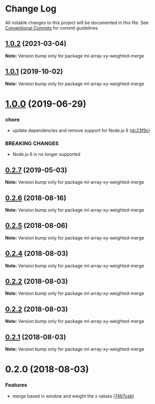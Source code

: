 # Change Log

All notable changes to this project will be documented in this file.
See [Conventional Commits](https://conventionalcommits.org) for commit guidelines.

## [1.0.2](https://github.com/mljs/array-xy/compare/ml-array-xy-weighted-merge@1.0.1...ml-array-xy-weighted-merge@1.0.2) (2021-03-04)

**Note:** Version bump only for package ml-array-xy-weighted-merge





## [1.0.1](https://github.com/mljs/array-xy/compare/ml-array-xy-weighted-merge@1.0.0...ml-array-xy-weighted-merge@1.0.1) (2019-10-02)

**Note:** Version bump only for package ml-array-xy-weighted-merge





# [1.0.0](https://github.com/mljs/array-xy/compare/ml-array-xy-weighted-merge@0.2.7...ml-array-xy-weighted-merge@1.0.0) (2019-06-29)


### chore

* update dependencies and remove support  for Node.js 6 ([dc23f9c](https://github.com/mljs/array-xy/commit/dc23f9c))


### BREAKING CHANGES

* Node.js 6 is no longer supported





## [0.2.7](https://github.com/mljs/array-xy/compare/ml-array-xy-weighted-merge@0.2.6...ml-array-xy-weighted-merge@0.2.7) (2019-05-03)

**Note:** Version bump only for package ml-array-xy-weighted-merge





<a name="0.2.6"></a>
## [0.2.6](https://github.com/mljs/array-xy/compare/ml-array-xy-weighted-merge@0.2.5...ml-array-xy-weighted-merge@0.2.6) (2018-08-16)




**Note:** Version bump only for package ml-array-xy-weighted-merge

<a name="0.2.5"></a>
## [0.2.5](https://github.com/mljs/array-xy/compare/ml-array-xy-weighted-merge@0.2.4...ml-array-xy-weighted-merge@0.2.5) (2018-08-06)




**Note:** Version bump only for package ml-array-xy-weighted-merge

<a name="0.2.4"></a>
## [0.2.4](https://github.com/mljs/array-xy/compare/ml-array-xy-weighted-merge@0.2.2...ml-array-xy-weighted-merge@0.2.4) (2018-08-03)




**Note:** Version bump only for package ml-array-xy-weighted-merge

<a name="0.2.2"></a>
## [0.2.2](https://github.com/mljs/array-xy/compare/ml-array-xy-weighted-merge@0.2.2...ml-array-xy-weighted-merge@0.2.2) (2018-08-03)




**Note:** Version bump only for package ml-array-xy-weighted-merge

<a name="0.2.2"></a>
## [0.2.2](https://github.com/mljs/array-xy/compare/ml-array-xy-weighted-merge@0.2.1...ml-array-xy-weighted-merge@0.2.2) (2018-08-03)




**Note:** Version bump only for package ml-array-xy-weighted-merge

<a name="0.2.1"></a>
## [0.2.1](https://github.com/mljs/array-xy/compare/ml-array-xy-weighted-merge@0.2.0...ml-array-xy-weighted-merge@0.2.1) (2018-08-03)

**Note:** Version bump only for package ml-array-xy-weighted-merge





<a name="0.2.0"></a>
# 0.2.0 (2018-08-03)


### Features

* merge based in window and weight the x values ([7467ceb](https://github.com/mljs/array-xy/commit/7467ceb))

